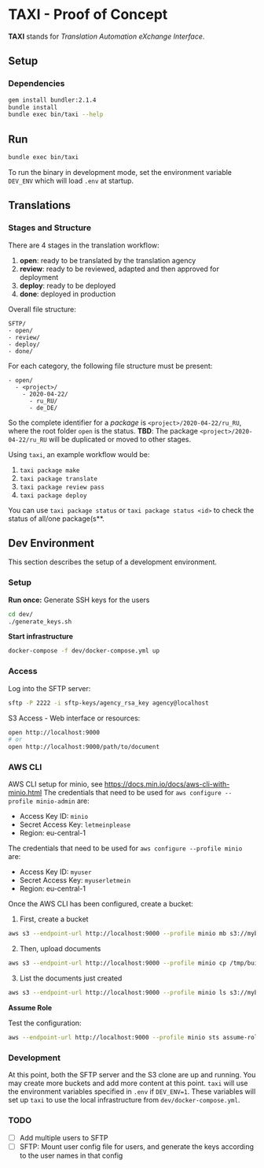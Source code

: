 # TAXI - Proof of Concept
**TAXI** stands for *Translation Automation eXchange Interface*.

## Setup
### Dependencies
```sh
gem install bundler:2.1.4
bundle install
bundle exec bin/taxi --help
```

## Run
```sh
bundle exec bin/taxi
```
To run the binary in development mode, set the environment variable `DEV_ENV` which will load `.env` at startup.

## Translations

### Stages and Structure
There are 4 stages in the translation workflow:
1. **open**: ready to be translated by the translation agency
2. **review**: ready to be reviewed, adapted and then approved for deployment
3. **deploy**: ready to be deployed
4. **done**: deployed in production


Overall file structure:
```
SFTP/
- open/
- review/
- deploy/
- done/
```

For each category, the following file structure must be present:
```
- open/
  - <project>/
    - 2020-04-22/
      - ru_RU/
      - de_DE/
```

So the complete identifier for a *package* is `<project>/2020-04-22/ru_RU`, where the root folder `open` is the status.
**TBD**: The package `<project>/2020-04-22/ru_RU` will be duplicated or moved to other stages.

Using `taxi`, an example workflow would be:
1. `taxi package make`
2. `taxi package translate`
3. `taxi package review pass`
4. `taxi package deploy`

You can use `taxi package status` or `taxi package status <id>` to check the status of all/one package(s**.

## Dev Environment
This section describes the setup of a development environment.

### Setup

**Run once:** Generate SSH keys for the users
```sh
cd dev/
./generate_keys.sh
```

**Start infrastructure**
```sh
docker-compose -f dev/docker-compose.yml up
```

### Access
Log into the SFTP server:
```sh
sftp -P 2222 -i sftp-keys/agency_rsa_key agency@localhost
```

S3 Access - Web interface or resources:
```sh
open http://localhost:9000
# or
open http://localhost:9000/path/to/document
```

### AWS CLI
AWS CLI setup for minio, see https://docs.min.io/docs/aws-cli-with-minio.html
The credentials that need to be used for `aws configure --profile minio-admin` are:
* Access Key ID: `minio`
* Secret Access Key: `letmeinplease`
* Region: eu-central-1

The credentials that need to be used for `aws configure --profile minio` are:
* Access Key ID: `myuser`
* Secret Access Key: `myuserletmein`
* Region: eu-central-1

Once the AWS CLI has been configured, create a bucket:
1. First, create a bucket
```sh
aws s3 --endpoint-url http://localhost:9000 --profile minio mb s3://mybucket
```
2. Then, upload documents
```sh
aws s3 --endpoint-url http://localhost:9000 --profile minio cp /tmp/build/html s3://mybucket --recursive
```
3. List the documents just created
```sh
aws s3 --endpoint-url http://localhost:9000 --profile minio ls s3://mybucket
```

**Assume Role**

Test the configuration:
```sh
aws --endpoint-url http://localhost:9000 --profile minio sts assume-role --role-arn arn:xxx:xxx:xxx:xxxx --role-session-name term_session --output json
```


### Development
At this point, both the SFTP server and the S3 clone are up and running.
You may create more buckets and add more content at this point.
`taxi` will use the environment variables specified in `.env` if `DEV_ENV=1`.
These variables will set up `taxi` to use the local infrastructure from `dev/docker-compose.yml`.

### TODO
* [ ] Add multiple users to SFTP
* [ ] SFTP: Mount user config file for users, and generate the keys according to the user names in that config
